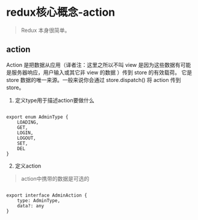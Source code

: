 # redux核心概念-action

> Redux 本身很简单。
  
## action

Action 是把数据从应用（译者注：这里之所以不叫 view 是因为这些数据有可能是服务器响应，用户输入或其它非 view 的数据 ）传到 store 的有效载荷。
它是 store 数据的唯一来源。一般来说你会通过 store.dispatch() 将 action 传到 store。

1. 定义type用于描述action要做什么

```

export enum AdminType {
    LOADING,
    GET,
    LOGIN,
    LOGOUT,
    SET,
    DEL
}

```

2. 定义action
> action中携带的数据是可选的

```

export interface AdminAction {
    type: AdminType,
    data?: any
}


```